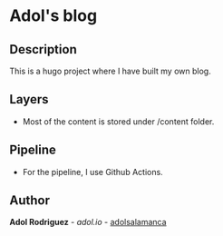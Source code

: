 # Adol's blog

## Description

This is a hugo project where I have built my own blog.

## Layers

* Most of the content is stored under /content folder.

## Pipeline

* For the pipeline, I use Github Actions.

## Author

**Adol Rodriguez** - *adol.io* - [adolsalamanca](https://github.com/adolsalamanca)
